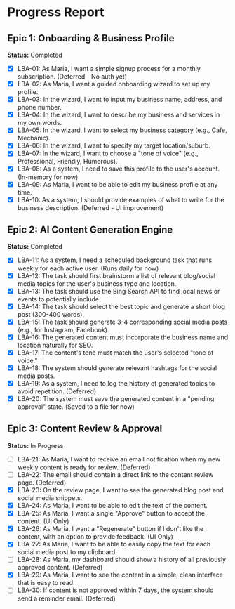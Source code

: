 
# Progress Report

## Epic 1: Onboarding & Business Profile

**Status:** Completed

- [x] LBA-01: As Maria, I want a simple signup process for a monthly subscription. (Deferred - No auth yet)
- [x] LBA-02: As Maria, I want a guided onboarding wizard to set up my profile.
- [x] LBA-03: In the wizard, I want to input my business name, address, and phone number.
- [x] LBA-04: In the wizard, I want to describe my business and services in my own words.
- [x] LBA-05: In the wizard, I want to select my business category (e.g., Cafe, Mechanic).
- [x] LBA-06: In the wizard, I want to specify my target location/suburb.
- [x] LBA-07: In the wizard, I want to choose a "tone of voice" (e.g., Professional, Friendly, Humorous).
- [x] LBA-08: As a system, I need to save this profile to the user's account. (In-memory for now)
- [x] LBA-09: As Maria, I want to be able to edit my business profile at any time.
- [x] LBA-10: As a system, I should provide examples of what to write for the business description. (Deferred - UI improvement)

## Epic 2: AI Content Generation Engine

**Status:** Completed

- [x] LBA-11: As a system, I need a scheduled background task that runs weekly for each active user. (Runs daily for now)
- [x] LBA-12: The task should first brainstorm a list of relevant blog/social media topics for the user's business type and location.
- [x] LBA-13: The task should use the Bing Search API to find local news or events to potentially include.
- [x] LBA-14: The task should select the best topic and generate a short blog post (300-400 words).
- [x] LBA-15: The task should generate 3-4 corresponding social media posts (e.g., for Instagram, Facebook).
- [x] LBA-16: The generated content must incorporate the business name and location naturally for SEO.
- [x] LBA-17: The content's tone must match the user's selected "tone of voice."
- [x] LBA-18: The system should generate relevant hashtags for the social media posts.
- [x] LBA-19: As a system, I need to log the history of generated topics to avoid repetition. (Deferred)
- [x] LBA-20: The system must save the generated content in a "pending approval" state. (Saved to a file for now)

## Epic 3: Content Review & Approval

**Status:** In Progress

- [ ] LBA-21: As Maria, I want to receive an email notification when my new weekly content is ready for review. (Deferred)
- [ ] LBA-22: The email should contain a direct link to the content review page. (Deferred)
- [x] LBA-23: On the review page, I want to see the generated blog post and social media snippets.
- [x] LBA-24: As Maria, I want to be able to edit the text of the content.
- [x] LBA-25: As Maria, I want a single "Approve" button to accept the content. (UI Only)
- [x] LBA-26: As Maria, I want a "Regenerate" button if I don't like the content, with an option to provide feedback. (UI Only)
- [x] LBA-27: As Maria, I want to be able to easily copy the text for each social media post to my clipboard.
- [ ] LBA-28: As Maria, my dashboard should show a history of all previously approved content. (Deferred)
- [x] LBA-29: As Maria, I want to see the content in a simple, clean interface that is easy to read.
- [ ] LBA-30: If content is not approved within 7 days, the system should send a reminder email. (Deferred)
